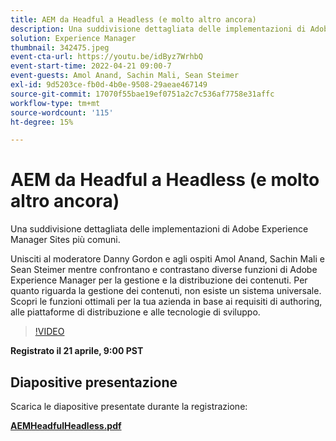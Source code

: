```yaml
---
title: AEM da Headful a Headless (e molto altro ancora)
description: Una suddivisione dettagliata delle implementazioni di Adobe Experience Manager Sites più comuni.
solution: Experience Manager
thumbnail: 342475.jpeg
event-cta-url: https://youtu.be/idByz7WrhbQ
event-start-time: 2022-04-21 09:00-7
event-guests: Amol Anand, Sachin Mali, Sean Steimer
exl-id: 9d5203ce-fb0d-4b0e-9508-29aeae467149
source-git-commit: 17070f55bae19ef0751a2c7c536af7758e31affc
workflow-type: tm+mt
source-wordcount: '115'
ht-degree: 15%

---
```


# AEM da Headful a Headless (e molto altro ancora)

Una suddivisione dettagliata delle implementazioni di Adobe Experience Manager Sites più comuni.

Unisciti al moderatore Danny Gordon e agli ospiti Amol Anand, Sachin Mali e Sean Steimer mentre confrontano e contrastano diverse funzioni di Adobe Experience Manager per la gestione e la distribuzione dei contenuti. Per quanto riguarda la gestione dei contenuti, non esiste un sistema universale. Scopri le funzioni ottimali per la tua azienda in base ai requisiti di authoring, alle piattaforme di distribuzione e alle tecnologie di sviluppo.

>[!VIDEO](https://video.tv.adobe.com/v/342475/?quality=12&learn=on)

**Registrato il 21 aprile, 9:00 PST**

## Diapositive presentazione

Scarica le diapositive presentate durante la registrazione:

**[AEMHeadfulHeadless.pdf](../assets/documents/AEMHeadfulHeadless.pdf)**
